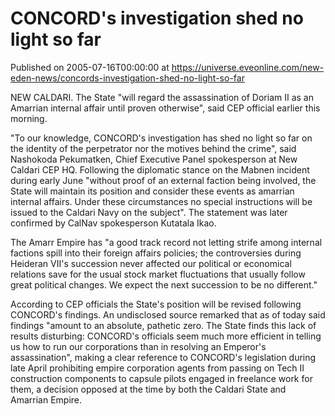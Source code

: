 # CONCORD's investigation shed no light so far
Published on 2005-07-16T00:00:00 at https://universe.eveonline.com/new-eden-news/concords-investigation-shed-no-light-so-far

NEW CALDARI. The State "will regard the assassination of Doriam II as an Amarrian internal affair until proven otherwise", said CEP official earlier this morning.   
  
"To our knowledge, CONCORD's investigation has shed no light so far on the identity of the perpetrator nor the motives behind the crime", said Nashokoda Pekumatken, Chief Executive Panel spokesperson at New Caldari CEP HQ. Following the diplomatic stance on the Mabnen incident during early June "without proof of an external faction being involved, the State will maintain its position and consider these events as amarrian internal affairs. Under these circumstances no special instructions will be issued to the Caldari Navy on the subject". The statement was later confirmed by CalNav spokesperson Kutatala Ikao.   
  
The Amarr Empire has "a good track record not letting strife among internal factions spill into their foreign affairs policies; the controversies during Heideran VII's succession never affected our political or economical relations save for the usual stock market fluctuations that usually follow great political changes. We expect the next succession to be no different."   
  
According to CEP officials the State's position will be revised following CONCORD's findings. An undisclosed source remarked that as of today said findings "amount to an absolute, pathetic zero. The State finds this lack of results disturbing: CONCORD's officials seem much more efficient in telling us how to run our corporations than in resolving an Emperor's assassination", making a clear reference to CONCORD's legislation during late April prohibiting empire corporation agents from passing on Tech II construction components to capsule pilots engaged in freelance work for them, a decision opposed at the time by both the Caldari State and Amarrian Empire.
